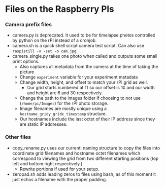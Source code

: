 Files on the Raspberry PIs
==========================

### Camera prefix files ###

  * camera.py is deprecated. It used to be for timelapse photos controlled by python on the rPI instead of a cronjob.
  * camera.sh is a quick shell script camera test script. Can also use `raspistill -v -set -o cam.jpg`
  * camera_single.py takes one photo when called and outputs some small print options.
      * Also captures all metadata from the camera at the time of taking the picture
      * Change `experiment` variable for your experiment metadata
      * Change width, height, and offset to match your rPI grid as well.
          * Our grid starts numbered at 11 so our offset is 10 and our width and height are 6 and 30 respectively.
      * Change the path to the images folder if choosing to not use (`/home/pi/Images`) for the rPI photo storage.
      * Image filenames are mostly unique using a `hostname_gridy_gridx_timestamp` structure.
      * Our hostnames include the last octet of their IP address since they are static IP addresses.
      
### Other files ###

  * copy_rename.py uses our currentl naming structure to copy the files into coordinate grid filenames and hostname octet filenames which correspond to viewing the grid from two different starting positions (top left and bottom right respectively.)
      * Rewrite portions if used for your setup.
  * zeropad.sh adds leading zeros to files using bash, as of this moment it just echos a filename with the proper padding.
